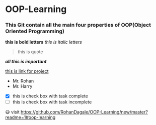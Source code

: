 # OOP-Learning
### This Git contain all the main four properties of OOP(Object Oriented Programming)
**this is bold letters** 
_this is italic letters_
>this is quote

***all this is important***

[this is link for project](https://docs.github.com/en/github/writing-on-github/getting-started-with-writing-and-formatting-on-github/basic-writing-and-formatting-syntax)

- Mr. Rohan
- Mr. Harry

- [X] this is check box with task complete 
- [ ] this is check box with task incomplete

:smiley:
visit https://github.com/RohanDagale/OOP-Learning/new/master?readme=1#oop-learning
